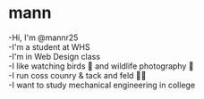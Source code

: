 # mann
-Hi, I'm @mannr25\
-I'm a student at WHS\
-I'm in Web Design class\
-I like watching birds 🦆 and wildlife photography 📸\
-I run coss counry & tack and feld 🏃‍♂️\
-I want to study mechanical engineering in college
